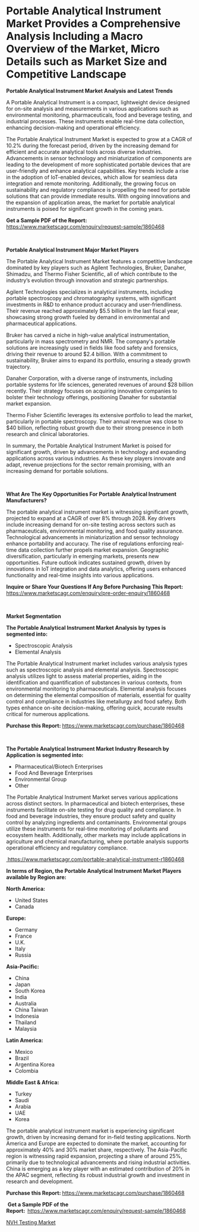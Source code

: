 <p><h1>Portable Analytical Instrument Market Provides a Comprehensive Analysis Including a Macro Overview of the Market, Micro Details such as Market Size and Competitive Landscape</h1></p><p><strong>Portable Analytical Instrument Market Analysis and Latest Trends</strong></p>
<p><p>A Portable Analytical Instrument is a compact, lightweight device designed for on-site analysis and measurements in various applications such as environmental monitoring, pharmaceuticals, food and beverage testing, and industrial processes. These instruments enable real-time data collection, enhancing decision-making and operational efficiency.</p><p>The Portable Analytical Instrument Market is expected to grow at a CAGR of 10.2% during the forecast period, driven by the increasing demand for efficient and accurate analytical tools across diverse industries. Advancements in sensor technology and miniaturization of components are leading to the development of more sophisticated portable devices that are user-friendly and enhance analytical capabilities. Key trends include a rise in the adoption of IoT-enabled devices, which allow for seamless data integration and remote monitoring. Additionally, the growing focus on sustainability and regulatory compliance is propelling the need for portable solutions that can provide immediate results. With ongoing innovations and the expansion of application areas, the market for portable analytical instruments is poised for significant growth in the coming years.</p></p>
<p><strong>Get a Sample PDF of the Report:&nbsp;</strong> <a href="https://www.marketscagr.com/enquiry/request-sample/1860468?utm_campaign=3271&utm_medium=2&utm_source=Github&utm_content=ia&utm_term=08042025&utm_id=portable-analytical-instrument">https://www.marketscagr.com/enquiry/request-sample/1860468</a></p>
<p>&nbsp;</p>
<p><strong>Portable Analytical Instrument Major Market Players</strong></p>
<p><p>The Portable Analytical Instrument Market features a competitive landscape dominated by key players such as Agilent Technologies, Bruker, Danaher, Shimadzu, and Thermo Fisher Scientific, all of which contribute to the industry’s evolution through innovation and strategic partnerships.</p><p>Agilent Technologies specializes in analytical instruments, including portable spectroscopy and chromatography systems, with significant investments in R&D to enhance product accuracy and user-friendliness. Their revenue reached approximately $5.5 billion in the last fiscal year, showcasing strong growth fueled by demand in environmental and pharmaceutical applications.</p><p>Bruker has carved a niche in high-value analytical instrumentation, particularly in mass spectrometry and NMR. The company's portable solutions are increasingly used in fields like food safety and forensics, driving their revenue to around $2.4 billion. With a commitment to sustainability, Bruker aims to expand its portfolio, ensuring a steady growth trajectory.</p><p>Danaher Corporation, with a diverse range of instruments, including portable systems for life sciences, generated revenues of around $28 billion recently. Their strategy focuses on acquiring innovative companies to bolster their technology offerings, positioning Danaher for substantial market expansion.</p><p>Thermo Fisher Scientific leverages its extensive portfolio to lead the market, particularly in portable spectroscopy. Their annual revenue was close to $40 billion, reflecting robust growth due to their strong presence in both research and clinical laboratories.</p><p>In summary, the Portable Analytical Instrument Market is poised for significant growth, driven by advancements in technology and expanding applications across various industries. As these key players innovate and adapt, revenue projections for the sector remain promising, with an increasing demand for portable solutions.</p></p>
<p>&nbsp;</p>
<p><strong>What Are The Key Opportunities For Portable Analytical Instrument Manufacturers?</strong></p>
<p><p>The portable analytical instrument market is witnessing significant growth, projected to expand at a CAGR of over 8% through 2028. Key drivers include increasing demand for on-site testing across sectors such as pharmaceuticals, environmental monitoring, and food quality assurance. Technological advancements in miniaturization and sensor technology enhance portability and accuracy. The rise of regulations enforcing real-time data collection further propels market expansion. Geographic diversification, particularly in emerging markets, presents new opportunities. Future outlook indicates sustained growth, driven by innovations in IoT integration and data analytics, offering users enhanced functionality and real-time insights into various applications.</p></p>
<p><strong>Inquire or Share Your Questions If Any Before Purchasing This Report:</strong> <a href="https://www.marketscagr.com/enquiry/pre-order-enquiry/1860468?utm_campaign=3271&utm_medium=2&utm_source=Github&utm_content=ia&utm_term=08042025&utm_id=portable-analytical-instrument">https://www.marketscagr.com/enquiry/pre-order-enquiry/1860468</a></p>
<p>&nbsp;</p>
<p><strong>Market Segmentation</strong></p>
<p><strong>The Portable Analytical Instrument Market Analysis by types is segmented into:</strong></p>
<p><ul><li>Spectroscopic Analysis</li><li>Elemental Analysis</li></ul></p>
<p><p>The Portable Analytical Instrument market includes various analysis types such as spectroscopic analysis and elemental analysis. Spectroscopic analysis utilizes light to assess material properties, aiding in the identification and quantification of substances in various contexts, from environmental monitoring to pharmaceuticals. Elemental analysis focuses on determining the elemental composition of materials, essential for quality control and compliance in industries like metallurgy and food safety. Both types enhance on-site decision-making, offering quick, accurate results critical for numerous applications.</p></p>
<p><strong>Purchase this Report:&nbsp;</strong><a href="https://www.marketscagr.com/purchase/1860468?utm_campaign=3271&utm_medium=2&utm_source=Github&utm_content=ia&utm_term=08042025&utm_id=portable-analytical-instrument">https://www.marketscagr.com/purchase/1860468</a></p>
<p>&nbsp;</p>
<p><strong>The Portable Analytical Instrument Market Industry Research by Application is segmented into:</strong></p>
<p><ul><li>Pharmaceutical/Biotech Enterprises</li><li>Food And Beverage Enterprises</li><li>Environmental Group</li><li>Other</li></ul></p>
<p><p>The Portable Analytical Instrument Market serves various applications across distinct sectors. In pharmaceutical and biotech enterprises, these instruments facilitate on-site testing for drug quality and compliance. In food and beverage industries, they ensure product safety and quality control by analyzing ingredients and contaminants. Environmental groups utilize these instruments for real-time monitoring of pollutants and ecosystem health. Additionally, other markets may include applications in agriculture and chemical manufacturing, where portable analysis supports operational efficiency and regulatory compliance.</p></p>
<p><a href="https://www.marketscagr.com/portable-analytical-instrument-r1860468?utm_campaign=3271&utm_medium=2&utm_source=Github&utm_content=ia&utm_term=08042025&utm_id=portable-analytical-instrument">&nbsp;https://www.marketscagr.com/portable-analytical-instrument-r1860468</a></p>
<p><strong>In terms of Region, the Portable Analytical Instrument Market Players available by Region are:</strong></p>
<p>
    <p> <strong> North America: </strong>
        <ul>
            <li>United States</li>
            <li>Canada</li>
        </ul>
        </p> 
    <p> <strong> Europe: </strong>
        <ul>
            <li>Germany</li>
            <li>France</li>
            <li>U.K.</li>
            <li>Italy</li>
            <li>Russia</li>
        </ul>
        </p> 
    <p> <strong> Asia-Pacific: </strong>
        <ul>
            <li>China</li>
            <li>Japan</li>
            <li>South Korea</li>
            <li>India</li>
            <li>Australia</li>
            <li>China Taiwan</li>
            <li>Indonesia</li>
            <li>Thailand</li>
            <li>Malaysia</li>
        </ul>
        </p> 
    <p> <strong> Latin America: </strong>
        <ul>
            <li>Mexico</li>
            <li>Brazil</li>
            <li>Argentina Korea</li>
            <li>Colombia</li>
        </ul>
        </p> 
    <p> <strong> Middle East & Africa: </strong>
        <ul>
            <li>Turkey</li>
            <li>Saudi</li>
            <li>Arabia</li>
            <li>UAE</li>
            <li>Korea</li>
        </ul>
    </p>
    </p>
<p><p>The portable analytical instrument market is experiencing significant growth, driven by increasing demand for in-field testing applications. North America and Europe are expected to dominate the market, accounting for approximately 40% and 30% market share, respectively. The Asia-Pacific region is witnessing rapid expansion, projecting a share of around 25%, primarily due to technological advancements and rising industrial activities. China is emerging as a key player with an estimated contribution of 20% in the APAC segment, reflecting its robust industrial growth and investment in research and development.</p></p>
<p><strong>Purchase this Report: </strong><a href="https://www.marketscagr.com/purchase/1860468?utm_campaign=3271&utm_medium=2&utm_source=Github&utm_content=ia&utm_term=08042025&utm_id=portable-analytical-instrument">https://www.marketscagr.com/purchase/1860468</a></p>
<p>&nbsp;<strong>Get a Sample PDF of the Report:&nbsp;&nbsp;</strong><a href="https://www.marketscagr.com/enquiry/request-sample/1860468?utm_campaign=3271&utm_medium=2&utm_source=Github&utm_content=ia&utm_term=08042025&utm_id=portable-analytical-instrument">https://www.marketscagr.com/enquiry/request-sample/1860468</a></p>
<p><strong></strong></p>
<p><p><a href="https://github.com/shamstirroc7/Market-Research-Report-List-1/blob/main/nvh-testing-market.md?utm_campaign=3271&utm_medium=2&utm_source=Github&utm_content=ia&utm_term=08042025&utm_id=portable-analytical-instrument">NVH Testing Market</a></p></p>